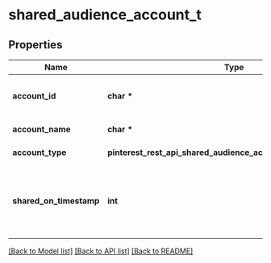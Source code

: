 # shared_audience_account_t

## Properties
Name | Type | Description | Notes
------------ | ------------- | ------------- | -------------
**account_id** | **char \*** | Account ID (ad account or business ID). | 
**account_name** | **char \*** | Account name. | 
**account_type** | **pinterest_rest_api_shared_audience_account_ACCOUNTTYPE_e** | account type | 
**shared_on_timestamp** | **int** | Epoch timestamp in seconds for the shared audience event | 

[[Back to Model list]](../README.md#documentation-for-models) [[Back to API list]](../README.md#documentation-for-api-endpoints) [[Back to README]](../README.md)



